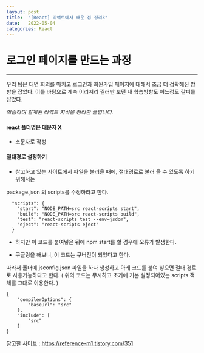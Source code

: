 ```yaml
---
layout: post
title:  "[React] 리액트에서 배운 점 정리3"
date:   2022-05-04
categories: React
---
```


# 로그인 페이지를 만드는 과정

---

우리 팀은 대면 회의를 마치고 로그인과 회원가입 페이지에 대해서 조금 더 정확해진 방향을 잡았다. 
이를 바탕으로 계속 이리저리 찔러만 보던 내 학습방향도 어느정도 갈피를 잡았다.

*학습하며 알게된 리액트 지식을 정리한 글입니다.*


#### react 폴더명은 대문자 X 
- 소문자로 작성

#### 절대경로 설정하기
- 참고하고 있는 사이트에서 파일을 불러올 때에, 절대경로로 불러 올 수 있도록 하기 위해서는

package.json 의 scripts를 수정하라고 한다. 

```react 
  "scripts": {
    "start": "NODE_PATH=src react-scripts start",
    "build": "NODE_PATH=src react-scripts build",
    "test": "react-scripts test --env=jsdom",
    "eject": "react-scripts eject"
  }
```

- 하지만 이 코드를 붙여넣은 뒤에 npm start를 할 경우에 오류가 발생한다.

- 구글링을 해보니, 이 코드는 구버전이 되었다고 한다. 

따라서 폴더에 jsconfig.json 파일을 하나 생성하고 아래 코드를 붙여 넣으면 절대 경로로 사용가능하다고 한다. 
( 위의 코드는 무시하고 초기에 기본 설정되어있는 scripts 객체를 그대로 이용한다. )
```react
{
    "compilerOptions": {
        "baseUrl": "src"
    },
    "include": [
        "src"
    ]
}
```

참고한 사이트 : https://reference-m1.tistory.com/351


